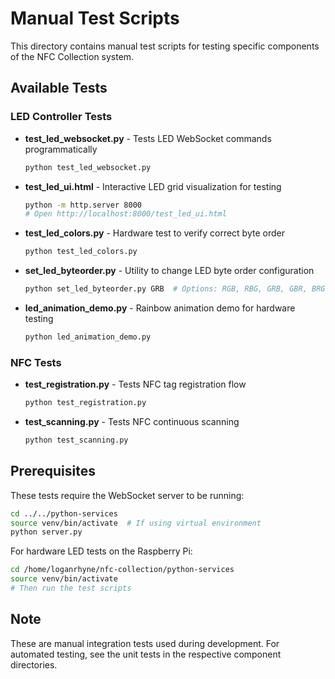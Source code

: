 # Manual Test Scripts

This directory contains manual test scripts for testing specific components of the NFC Collection system.

## Available Tests

### LED Controller Tests

- **test_led_websocket.py** - Tests LED WebSocket commands programmatically
  ```bash
  python test_led_websocket.py
  ```

- **test_led_ui.html** - Interactive LED grid visualization for testing
  ```bash
  python -m http.server 8000
  # Open http://localhost:8000/test_led_ui.html
  ```

- **test_led_colors.py** - Hardware test to verify correct byte order
  ```bash
  python test_led_colors.py
  ```

- **set_led_byteorder.py** - Utility to change LED byte order configuration
  ```bash
  python set_led_byteorder.py GRB  # Options: RGB, RBG, GRB, GBR, BRG, BGR
  ```

- **led_animation_demo.py** - Rainbow animation demo for hardware testing
  ```bash
  python led_animation_demo.py
  ```

### NFC Tests

- **test_registration.py** - Tests NFC tag registration flow
  ```bash
  python test_registration.py
  ```

- **test_scanning.py** - Tests NFC continuous scanning
  ```bash
  python test_scanning.py
  ```

## Prerequisites

These tests require the WebSocket server to be running:
```bash
cd ../../python-services
source venv/bin/activate  # If using virtual environment
python server.py
```

For hardware LED tests on the Raspberry Pi:
```bash
cd /home/loganrhyne/nfc-collection/python-services
source venv/bin/activate
# Then run the test scripts
```

## Note

These are manual integration tests used during development. For automated testing, see the unit tests in the respective component directories.